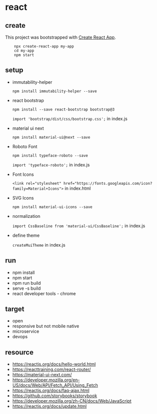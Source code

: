 # react

## create

This project was bootstrapped with [Create React App](https://github.com/facebookincubator/create-react-app).

        npx create-react-app my-app
        cd my-app
        npm start

## setup

- immutability-helper

    `npm install immutability-helper --save`
- react bootstrap

    `npm install --save react-bootstrap bootstrap@3`

    `import 'bootstrap/dist/css/bootstrap.css';` in index.js
- material ui next

    `npm install material-ui@next --save`
- Roboto Font

    `npm install typeface-roboto --save`

    `import 'typeface-roboto';` in index.js
- Font Icons

    `<link rel="stylesheet" href="https://fonts.googleapis.com/icon?family=Material+Icons">` in index.html
- SVG Icons

    `npm install material-ui-icons --save`
- normalization

    `import CssBaseline from 'material-ui/CssBaseline';` in index.js
- define theme

    `createMuiTheme` in index.js

## run

- npm install
- npm start
- npm run build
- serve -s build
- react developer tools - chrome

## target

- open
- responsive but not mobile native
- microservice
- devops

## resource

- https://reactjs.org/docs/hello-world.html
- https://reacttraining.com/react-router/
- https://material-ui-next.com/
- https://developer.mozilla.org/en-US/docs/Web/API/Fetch_API/Using_Fetch
- https://reactjs.org/docs/faq-ajax.html
- https://github.com/storybooks/storybook
- https://developer.mozilla.org/zh-CN/docs/Web/JavaScript
- https://reactjs.org/docs/update.html